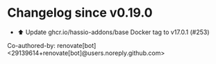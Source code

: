 # Changelog since v0.19.0
- ⬆️ Update ghcr.io/hassio-addons/base Docker tag to v17.0.1 (#253)

Co-authored-by: renovate[bot] <29139614+renovate[bot]@users.noreply.github.com> 
